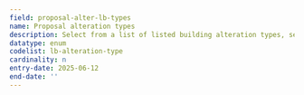 ```yaml
---
field: proposal-alter-lb-types
name: Proposal alteration types
description: Select from a list of listed building alteration types, select all that apply
datatype: enum
codelist: lb-alteration-type
cardinality: n
entry-date: 2025-06-12
end-date: ''
---
```

